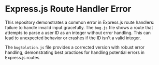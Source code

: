 # Express.js Route Handler Error

This repository demonstrates a common error in Express.js route handlers:  failure to handle invalid input gracefully.  The `bug.js` file shows a route that attempts to parse a user ID as an integer without error handling. This can lead to unexpected behavior or crashes if the ID isn't a valid integer.

The `bugSolution.js` file provides a corrected version with robust error handling, demonstrating best practices for handling potential errors in Express.js routes.